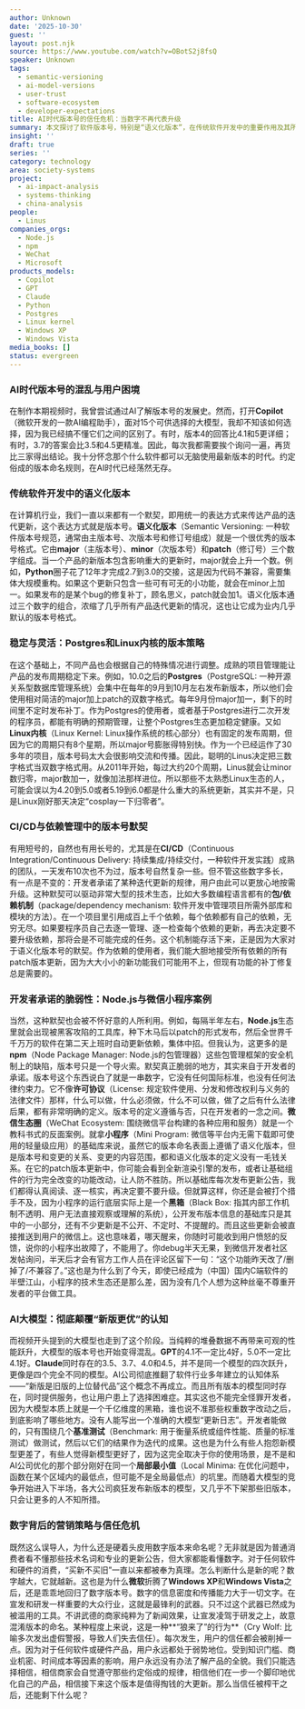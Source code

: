 ```yaml
---
author: Unknown
date: '2025-10-30'
guest: ''
layout: post.njk
source: https://www.youtube.com/watch?v=OBotS2j8fsQ
speaker: Unknown
tags:
  - semantic-versioning
  - ai-model-versions
  - user-trust
  - software-ecosystem
  - developer-expectations
title: AI时代版本号的信任危机：当数字不再代表升级
summary: 本文探讨了软件版本号，特别是“语义化版本”，在传统软件开发中的重要作用及其所建立的开发者与用户间的默契。然而，在AI大模型和某些特定生态（如微信小程序）中，这种约定俗成的版本命名规则被打破，导致用户对新旧版本关系的认知混乱。文章指出，当版本号的承诺被滥用，用户信任被逐渐侵蚀，这不仅影响技术生态的健康发展，也引发了对商业诚信的深刻反思。
insight: ''
draft: true
series: ''
category: technology
area: society-systems
project:
  - ai-impact-analysis
  - systems-thinking
  - china-analysis
people:
  - Linus
companies_orgs:
  - Node.js
  - npm
  - WeChat
  - Microsoft
products_models:
  - Copilot
  - GPT
  - Claude
  - Python
  - Postgres
  - Linux kernel
  - Windows XP
  - Windows Vista
media_books: []
status: evergreen
---
```

### AI时代版本号的混乱与用户困境

在制作本期视频时，我曾尝试通过AI了解版本号的发展史。然而，打开**Copilot**（微软开发的一款AI编程助手），面对15个可供选择的大模型，我却不知该如何选择，因为我已经搞不懂它们之间的区别了。有时，版本4的回答比4.1和5更详细；有时，3.7的答案会比3.5和4.5更精准。因此，每次我都需要挨个询问一遍，再货比三家得出结论。我十分怀念那个什么软件都可以无脑使用最新版本的时代。约定俗成的版本命名规则，在AI时代已经荡然无存。

### 传统软件开发中的语义化版本

在计算机行业，我们一直以来都有一个默契，即用统一的表达方式来传达产品的迭代更新，这个表达方式就是版本号。**语义化版本**（Semantic Versioning: 一种软件版本号规范，通常由主版本号、次版本号和修订号组成）就是一个很优秀的版本号格式。它由**major**（主版本号）、**minor**（次版本号）和**patch**（修订号）三个数字组成。当一个产品的新版本包含影响重大的更新时，major就会上升一个数。例如，**Python**圈子花了12年才完成2.7到3.0的交接，这是因为代码不兼容，需要集体大规模重构。如果这个更新只包含一些可有可无的小功能，就会在minor上加一。如果发布的是某个bug的修复补丁，顾名思义，patch就会加1。语义化版本通过三个数字的组合，浓缩了几乎所有产品迭代更新的情况，这也让它成为业内几乎默认的版本号格式。

### 稳定与灵活：Postgres和Linux内核的版本策略

在这个基础上，不同产品也会根据自己的特殊情况进行调整。成熟的项目管理能让产品的发布周期稳定下来。例如，10.0之后的**Postgres**（PostgreSQL: 一种开源关系型数据库管理系统）会集中在每年的9月到10月左右发布新版本，所以他们会使用相对简洁的major加上patch的双数字格式。每年9月份major加一，剩下的时间里不定时发布补丁。作为Postgres的使用者，或者基于Postgres进行二次开发的程序员，都能有明确的预期管理，让整个Postgres生态更加稳定健康。又如**Linux内核**（Linux Kernel: Linux操作系统的核心部分）也有固定的发布周期，但因为它的周期只有8个星期，所以major号膨胀得特别快。作为一个已经运作了30多年的项目，版本号码太大会很影响交流和传播。因此，聪明的Linus决定把三数字格式当双数字格式用。从2011年开始，每过大约20个周期，Linus就会让minor数归零，major数加一，就像加法那样进位。所以那些不太熟悉Linux生态的人，可能会误以为4.20到5.0或者5.19到6.0都是什么重大的系统更新，其实并不是，只是Linux刚好那天决定“cosplay一下归零者”。

### CI/CD与依赖管理中的版本号默契

有用短号的，自然也有用长号的，尤其是在**CI/CD**（Continuous Integration/Continuous Delivery: 持续集成/持续交付，一种软件开发实践）成熟的团队，一天发布10次也不为过，版本号自然复杂一些。但不管这些数字多长，有一点是不变的：开发者承诺了某种迭代更新的规律，用户由此可以更放心地按需升级。这种默契可以驱动非常大型的技术生态，比如大多数编程语言都有的**包/依赖机制**（package/dependency mechanism: 软件开发中管理项目所需外部库和模块的方法）。在一个项目里引用成百上千个依赖，每个依赖都有自己的依赖，无穷无尽。如果要程序员自己去逐一管理、逐一检查每个依赖的更新，再去决定要不要升级依赖，那将会是不可能完成的任务。这个机制能存活下来，正是因为大家对于语义化版本号的默契。作为依赖的使用者，我们能大胆地接受所有依赖的所有patch版本更新，因为大大小小的新功能我们可能用不上，但现有功能的补丁修复总是需要的。

### 开发者承诺的脆弱性：Node.js与微信小程序案例

当然，这种默契也会被不怀好意的人所利用。例如，每隔半年左右，**Node.js**生态里就会出现被黑客攻陷的工具库，种下木马后以patch的形式发布，然后全世界千千万万的软件在第二天上班时自动更新依赖，集体中招。但我认为，这更多的是**npm**（Node Package Manager: Node.js的包管理器）这些包管理框架的安全机制上的缺陷，版本号只是一个导火索。默契真正脆弱的地方，其实来自于开发者的承诺。版本号这个东西说白了就是一串数字，它没有任何国际标准，也没有任何法律约束力。它不像**许可协议**（License: 规定软件使用、分发和修改权利与义务的法律文件）那样，什么可以做，什么必须做，什么不可以做，做了之后有什么法律后果，都有非常明确的定义。版本号的定义遵循与否，只在开发者的一念之间。**微信生态圈**（WeChat Ecosystem: 围绕微信平台构建的各种应用和服务）就是一个教科书式的反面案例。就拿**小程序**（Mini Program: 微信等平台内无需下载即可使用的轻量级应用）的基础库来说，虽然它的版本命名表面上遵循了语义化版本，但是版本号和变更的关系、变更的内容范围，都和语义化版本的定义没有一毛钱关系。在它的patch版本更新中，你可能会看到全新渲染引擎的发布，或者让基础组件的行为完全改变的功能改动，让人防不胜防。所以基础库每次发布更新公告，我们都得认真阅读、逐一核实，再决定要不要升级。但就算这样，你还是会被打个措手不及，因为小程序的运行底层实际上是一个**黑箱**（Black Box: 指其内部工作机制不透明、用户无法直接观察或理解的系统），公开发布版本信息的基础库只是其中的一小部分，还有不少更新是不公开、不定时、不提醒的。而且这些更新会被直接推送到用户的微信上。这也意味着，哪天醒来，你随时可能收到用户愤怒的反馈，说你的小程序出故障了，不能用了。你debug半天无果，到微信开发者社区发帖询问，半天后才会有官方工作人员在评论区留下一句：“这个功能昨天改了/删掉了/不兼容了。”这也是为什么到了今天，即使已经成为（中国）国内C端软件的半壁江山，小程序的技术生态还是那么差，因为没有几个人想为这种丝毫不尊重开发者的平台做工具。

### AI大模型：彻底颠覆“新版更优”的认知

而视频开头提到的大模型也走到了这个阶段。当纯粹的堆叠数据不再带来可观的性能跃升，大模型的版本号也开始变得混乱。**GPT**的4.1不一定比4好，5.0不一定比4.1好。**Claude**同时存在的3.5、3.7、4.0和4.5，并不是同一个模型的四次跃升，更像是四个完全不同的模型。AI公司彻底推翻了软件行业多年建立的认知体系——“新版是旧版的上位替代品”这个概念不再成立。而且所有版本的模型同时存在，同时提供服务，也让用户患上了选择困难症。其实这也不能完全怪罪开发者，因为大模型本质上就是一个千亿维度的黑箱，谁也说不准那些权重数字改动之后，到底影响了哪些地方。没有人能写出一个准确的大模型“更新日志”。开发者能做的，只有围绕几个**基准测试**（Benchmark: 用于衡量系统或组件性能、质量的标准测试）做测试，然后以它们的结果作为迭代的成果。这也是为什么有些人抱怨新模型更差了，有些人觉得新模型更好了，因为这完全取决于你的使用场景，是不是和AI公司优化的那个部分刚好在同一个**局部最小值**（Local Minima: 在优化问题中，函数在某个区域内的最低点，但可能不是全局最低点）的坑里。而随着大模型的竞争开始进入下半场，各大公司疯狂发布新版本的模型，又几乎不下架那些旧版本，只会让更多的人不知所措。

### 数字背后的营销策略与信任危机

既然这么误导人，为什么还是硬着头皮用数字版本来命名呢？无非就是因为普通消费者看不懂那些技术名词和专业的更新公告，但大家都能看懂数字。对于任何软件和硬件的消费，“买新不买旧”一直以来都被奉为真理。怎么判断什么是新的呢？数字越大，它就越新。这也是为什么**微软**折腾了**Windows XP**和**Windows Vista**之后，还是乖乖地回归了数字版本号。数字的信息密度和传播能力大于一切文字。在宣发和研发一样重要的大众行业，这就是最锋利的武器。只不过这个武器已然成为被滥用的工具。不讲武德的商家纯粹为了新闻效果，让宣发凌驾于研发之上，故意混淆版本的命名。某种程度上来说，这是一种**“狼来了”的行为**（Cry Wolf: 比喻多次发出虚假警报，导致人们失去信任）。每次发生，用户的信任都会被削掉一点。因为对于任何软件或硬件产品，用户永远都处于弱势地位。受到知识门槛、商业机密、时间成本等因素的影响，用户永远没有办法了解产品的全貌。我们只能选择相信，相信商家会自觉遵守那些约定俗成的规律，相信他们在一步一个脚印地优化自己的产品，相信接下来这个版本是值得掏钱的大更新。那么当信任被榨干之后，还能剩下什么呢？